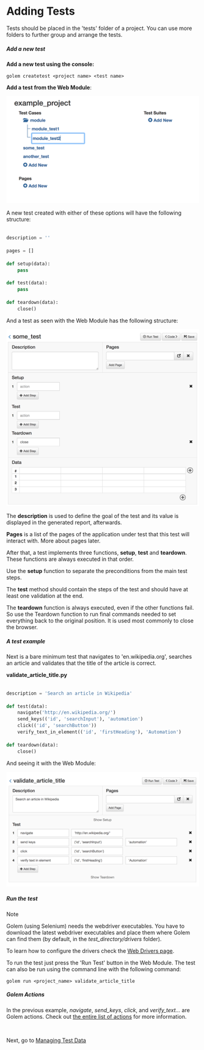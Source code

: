 Adding Tests
==================================================

Tests should be placed in the 'tests' folder of a project. You can use more folders to further group and arrange the tests.

##### Add a new test

**Add a new test using the console:**
```
golem createtest <project name> <test name>
```

**Add a test from the Web Module**:

![add-test](_static/img/add-test.png "Add Test")

A new test created with either of these options will have the following structure:

```python

description = ''

pages = []

def setup(data):
    pass

def test(data):
    pass

def teardown(data):
    close()

```

And a test as seen with the Web Module has the following structure:

![empty test](_static/img/empty-test.png "Empty Test")

The **description** is used to define the goal of the test and its value is displayed in the generated report, afterwards.

**Pages** is a list of the pages of the application under test that this test will interact with. More about pages later.

After that, a test implements three functions, **setup**, **test** and **teardown**. These functions are always executed in that order.

Use the **setup** function to separate the preconditions from the main test steps.

The **test** method should contain the steps of the test and should have at least one validation at the end.

The **teardown** function is always executed, even if the other functions fail. So use the Teardown function to run final commands needed to set everything back to the original position. It is used most commonly to close the browser.

##### A test example

Next is a bare minimum test that navigates to 'en.wikipedia.org', searches an article and validates that the title of the article is correct.


**validate_article_title.py**
```python

description = 'Search an article in Wikipedia'

def test(data):
    navigate('http://en.wikipedia.org/')
    send_keys(('id', 'searchInput'), 'automation')
    click(('id', 'searchButton'))
    verify_text_in_element(('id', 'firstHeading'), 'Automation')

def teardown(data):
    close()

```

And seeing it with the Web Module:

![example test](_static/img/example-test.png "Example Test")

##### Run the test

<div class="admonition note">
    <p class="first admonition-title">Note</p>
    <p>Golem (using Selenium) needs the webdriver executables. You have to download the latest webdriver executables and place them where Golem can find them (by default, in the <i>test_directory/drivers</i> folder).</p>
    <p>To learn how to configure the drivers check the <a href="web-drivers.html">Web Drivers page</a>.</p>
</div>

To run the test just press the 'Run Test' button in the Web Module. The test can also be run using the command line with the following command:

```
golem run <project_name> validate_article_title
```


##### Golem Actions

In the previous example, *navigate*, *send_keys*, *click*, and *verify_text...* are Golem actions. Check out [the entire list of actions](golem-actions.html) for more information.

<br>

Next, go to [Managing Test Data](managing-test-data.html)
